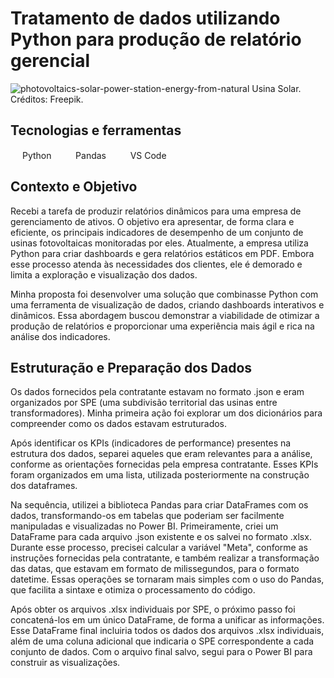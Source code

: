 
# Tratamento de dados utilizando Python para produção de relatório gerencial

![photovoltaics-solar-power-station-energy-from-natural](https://github.com/user-attachments/assets/4e619ca7-5d2f-4e0b-9ee3-af5c8b2080cf)
Usina Solar. Créditos: Freepik.


## Tecnologias e ferramentas
<img src="https://cdn.jsdelivr.net/gh/devicons/devicon@latest/icons/python/python-original.svg" width="15" height="15"/> Python
   &nbsp;&nbsp;&nbsp;
   <img src="https://cdn.jsdelivr.net/gh/devicons/devicon@latest/icons/pandas/pandas-original.svg" width="15" height="15"/> Pandas
   &nbsp;&nbsp;&nbsp;
<img src="https://cdn.jsdelivr.net/gh/devicons/devicon@latest/icons/vscode/vscode-original.svg" width="15" height="15" /> VS Code
    &nbsp;&nbsp;&nbsp;

## Contexto e Objetivo

Recebi a tarefa de produzir relatórios dinâmicos para uma empresa de gerenciamento de ativos. O objetivo era apresentar, de forma clara e eficiente, os principais indicadores de desempenho de um conjunto de usinas fotovoltaicas monitoradas por eles. Atualmente, a empresa utiliza Python para criar dashboards e gera relatórios estáticos em PDF. Embora esse processo atenda às necessidades dos clientes, ele é demorado e limita a exploração e visualização dos dados.

Minha proposta foi desenvolver uma solução que combinasse Python com uma ferramenta de visualização de dados, criando dashboards interativos e dinâmicos. Essa abordagem buscou demonstrar a viabilidade de otimizar a produção de relatórios e proporcionar uma experiência mais ágil e rica na análise dos indicadores.

## Estruturação e Preparação dos Dados
Os dados fornecidos pela contratante estavam no formato .json e eram organizados por SPE (uma subdivisão territorial das usinas entre transformadores). Minha primeira ação foi explorar um dos dicionários para compreender como os dados estavam estruturados.

Após identificar os KPIs (indicadores de performance) presentes na estrutura dos dados, separei aqueles que eram relevantes para a análise, conforme as orientações fornecidas pela empresa contratante. Esses KPIs foram organizados em uma lista, utilizada posteriormente na construção dos dataframes.

Na sequência, utilizei a biblioteca Pandas para criar DataFrames com os dados, transformando-os em tabelas que poderiam ser facilmente manipuladas e visualizadas no Power BI. Primeiramente, criei um DataFrame para cada arquivo .json existente e os salvei no formato .xlsx. Durante esse processo, precisei calcular a variável "Meta", conforme as instruções fornecidas pela contratante, e também realizar a transformação das datas, que estavam em formato de milissegundos, para o formato datetime. Essas operações se tornaram mais simples com o uso do Pandas, que facilita a sintaxe e otimiza o processamento do código.

Após obter os arquivos .xlsx individuais por SPE, o próximo passo foi concatená-los em um único DataFrame, de forma a unificar as informações. Esse DataFrame final incluiria todos os dados dos arquivos .xlsx individuais, além de uma coluna adicional que indicaria o SPE correspondente a cada conjunto de dados. Com o arquivo final salvo, segui para o Power BI para construir as visualizações.

